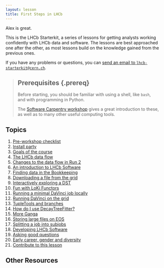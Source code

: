 ```yaml
---
layout: lesson
title: First Steps in LHCb
---
```


Alex is great.

This is the LHCb Starterkit, a series of lessons for getting analysts working
confidently with LHCb data and software.
The lessons are best approached one after the other, as most lessons build on
the knowledge gained from the previous ones.

If you have any problems or questions, you can [send an email to
`lhcb-starterkit@cern.ch`](mailto:lhcb-starterkit@cern.ch).

> ## Prerequisites {.prereq}
>
> Before starting, you should be familiar with using a shell, like `bash`, and
> with programming in Python.
>
> The [Software Carpentry
> workshop](http://twitwi.github.io/2015-06-02-cern-lhcb/) gives a great
> introduction to these, as well as to many other useful computing tools.

## Topics

1. [Pre-workshop checklist](prerequisites.html)
1. [Install party](install-party.html)
1. [Goals of the course](introduction-to-course.html)
1. [The LHCb data flow](dataflow.html)
1. [Changes to the data flow in Run 2](run-2-data-flow.html)
1. [An introduction to LHCb Software](davinci.html)
1. [Finding data in the Bookkeeping](bookkeeping.html)
1. [Downloading a file from the grid](files-from-grid.html)
1. [Interactively exploring a DST](interactive-dst.html)
1. [Fun with LoKi Functors](loki-functors.html)
1. [Running a minimal DaVinci job locally](minimal-dv-job.html)
1. [Running DaVinci on the grid](davinci-grid.html)
1. [TupleTools and branches](add-tupletools.html)
1. [How do I use DecayTreeFitter?](decay-tree-fitter.html)
1. [More Ganga](ganga-data.md)
1. [Storing large files on EOS](eos-storage.html)
1. [Splitting a job into subjobs](split-jobs.html)
1. [Developing LHCb Software](lhcb-dev.html)
1. [Asking good questions](asking-questions.html)
1. [Early career, gender and diversity](ecgd.html)
1. [Contribute to this lesson](contributing-lesson.html)

## Other Resources
